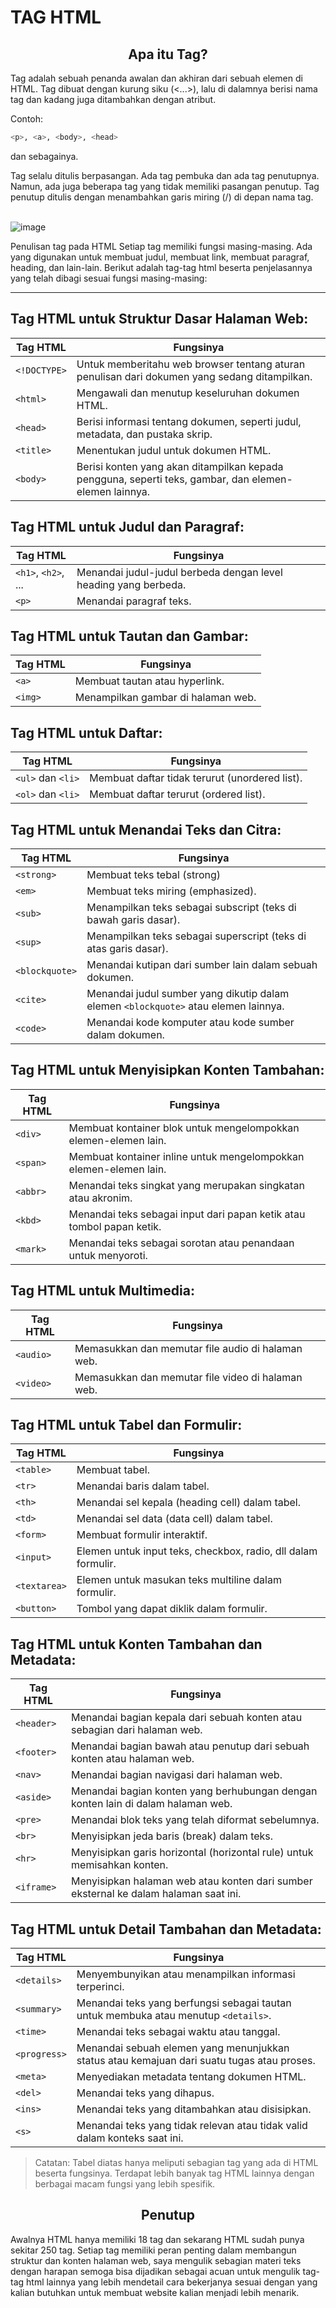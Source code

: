 <!DOCTYPE html>

# TAG HTML
<h2 align = "center"> Apa itu Tag? </h2>
Tag adalah sebuah penanda awalan dan akhiran dari sebuah elemen di HTML. Tag dibuat dengan kurung siku (<...>), lalu di dalamnya berisi nama tag dan kadang juga ditambahkan dengan atribut.

Contoh: 
```sh
<p>, <a>, <body>, <head>
```
  dan sebagainya.

Tag selalu ditulis berpasangan. Ada tag pembuka dan ada tag penutupnya. Namun, ada juga beberapa tag yang tidak memiliki pasangan penutup. Tag penutup ditulis dengan menambahkan garis miring (/) di depan nama tag.
<br><br>

![image](https://github.com/Woodenhara/tag-html/assets/118158281/7a3d9fbe-ab81-40c5-ab37-14f1f6b6ac8e)

Penulisan tag pada HTML
Setiap tag memiliki fungsi masing-masing. Ada yang digunakan untuk membuat judul, membuat link, membuat paragraf, heading, dan lain-lain. Berikut adalah tag-tag html beserta penjelasannya yang telah dibagi sesuai fungsi masing-masing:

<hr>

<h2>Tag HTML untuk Struktur Dasar Halaman Web:</h2>

| Tag HTML            | Fungsinya                                                                                                        |
|---------------------|------------------------------------------------------------------------------------------------------------------|
| `<!DOCTYPE>`        | Untuk memberitahu web browser tentang aturan penulisan dari dokumen yang sedang ditampilkan.                     |
| `<html>`            | Mengawali dan menutup keseluruhan dokumen HTML.                                                                  |
| `<head>`            | Berisi informasi tentang dokumen, seperti judul, metadata, dan pustaka skrip.                                    |
| `<title>`           | Menentukan judul untuk dokumen HTML.                                                                             |
| `<body>`            | Berisi konten yang akan ditampilkan kepada pengguna, seperti teks, gambar, dan elemen-elemen lainnya.            |

<h2>Tag HTML untuk Judul dan Paragraf:</h2>

| Tag HTML            | Fungsinya                                                                                                        |
|---------------------|------------------------------------------------------------------------------------------------------------------|
| `<h1>`, `<h2>`, ... | Menandai judul-judul berbeda dengan level heading yang berbeda.                                                  |
| `<p>`               | Menandai paragraf teks.                                                                                          |

<h2>Tag HTML untuk Tautan dan Gambar:</h2>

| Tag HTML            | Fungsinya                                                                                                        |
|---------------------|------------------------------------------------------------------------------------------------------------------|
| `<a>`               | Membuat tautan atau hyperlink.                                                                                   |
| `<img>`             | Menampilkan gambar di halaman web.                                                                               |

<h2>Tag HTML untuk Daftar:</h2>

| Tag HTML            | Fungsinya                                                                                                        |
|---------------------|------------------------------------------------------------------------------------------------------------------|
| `<ul>` dan `<li>`   | Membuat daftar tidak terurut (unordered list).                                                                   |
| `<ol>` dan `<li>`   | Membuat daftar terurut (ordered list).                                                                           |

<h2>Tag HTML untuk Menandai Teks dan Citra:</h2>

| Tag HTML            | Fungsinya                                                                                                        |
|---------------------|------------------------------------------------------------------------------------------------------------------|
| `<strong>`          | Membuat teks tebal (strong)                                                                                      |
| `<em>`              | Membuat teks miring (emphasized).                                                                                |
| `<sub>`             | Menampilkan teks sebagai subscript (teks di bawah garis dasar).                                                  |
| `<sup>`             | Menampilkan teks sebagai superscript (teks di atas garis dasar).                                                 |
| `<blockquote>`      | Menandai kutipan dari sumber lain dalam sebuah dokumen.                                                          |
| `<cite>`            | Menandai judul sumber yang dikutip dalam elemen `<blockquote>` atau elemen lainnya.                              |
| `<code>`            | Menandai kode komputer atau kode sumber dalam dokumen.                                                           |

<h2>Tag HTML untuk Menyisipkan Konten Tambahan:</h2>

| Tag HTML            | Fungsinya                                                                                                        |
|---------------------|------------------------------------------------------------------------------------------------------------------|
| `<div>`             | Membuat kontainer blok untuk mengelompokkan elemen-elemen lain.                                                  |
| `<span>`            | Membuat kontainer inline untuk mengelompokkan elemen-elemen lain.                                                |
| `<abbr>`            | Menandai teks singkat yang merupakan singkatan atau akronim.                                                     |
| `<kbd>`             | Menandai teks sebagai input dari papan ketik atau tombol papan ketik.                                            |
| `<mark>`            | Menandai teks sebagai sorotan atau penandaan untuk menyoroti.                                                    |

<h2>Tag HTML untuk Multimedia:</h2>

| Tag HTML            | Fungsinya                                                                                                        |
|---------------------|------------------------------------------------------------------------------------------------------------------|
| `<audio>`           | Memasukkan dan memutar file audio di halaman web.                                                                |
| `<video>`           | Memasukkan dan memutar file video di halaman web.                                                                |

<h2>Tag HTML untuk Tabel dan Formulir:</h2>

| Tag HTML            | Fungsinya                                                                                                        |
|---------------------|------------------------------------------------------------------------------------------------------------------|
| `<table>`           | Membuat tabel.                                                                                                   |
| `<tr>`              | Menandai baris dalam tabel.                                                                                      |
| `<th>`              | Menandai sel kepala (heading cell) dalam tabel.                                                                  |
| `<td>`              | Menandai sel data (data cell) dalam tabel.                                                                       |
| `<form>`            | Membuat formulir interaktif.                                                                                     |
| `<input>`           | Elemen untuk input teks, checkbox, radio, dll dalam formulir.                                                    |
| `<textarea>`        | Elemen untuk masukan teks multiline dalam formulir.                                                              |
| `<button>`          | Tombol yang dapat diklik dalam formulir.                                                                         |

<h2>Tag HTML untuk Konten Tambahan dan Metadata:</h2>

| Tag HTML            | Fungsinya                                                                                                        |
|---------------------|------------------------------------------------------------------------------------------------------------------|
| `<header>`          | Menandai bagian kepala dari sebuah konten atau sebagian dari halaman web.                                        |
| `<footer>`          | Menandai bagian bawah atau penutup dari sebuah konten atau halaman web.                                          |
| `<nav>`             | Menandai bagian navigasi dari halaman web.                                                                       |
| `<aside>`           | Menandai bagian konten yang berhubungan dengan konten lain di dalam halaman web.                                 |
| `<pre>`             | Menandai blok teks yang telah diformat sebelumnya.                                                               |
| `<br>`              | Menyisipkan jeda baris (break) dalam teks.                                                                       |
| `<hr>`              | Menyisipkan garis horizontal (horizontal rule) untuk memisahkan konten.                                          |
| `<iframe>`          | Menyisipkan halaman web atau konten dari sumber eksternal ke dalam halaman saat ini.                             |

<h2>Tag HTML untuk Detail Tambahan dan Metadata:</h2>

| Tag HTML            | Fungsinya                                                                                                        |
|---------------------|------------------------------------------------------------------------------------------------------------------|
| `<details>`         | Menyembunyikan atau menampilkan informasi terperinci.                                                            |
| `<summary>`         | Menandai teks yang berfungsi sebagai tautan untuk membuka atau menutup `<details>`.                              |
| `<time>`            | Menandai teks sebagai waktu atau tanggal.                                                                        |
| `<progress>`        | Menandai sebuah elemen yang menunjukkan status atau kemajuan dari suatu tugas atau proses.                       |
| `<meta>`            | Menyediakan metadata tentang dokumen HTML.                                                                       |
| `<del>`             | Menandai teks yang dihapus.                                                                                      |
| `<ins>`             | Menandai teks yang ditambahkan atau disisipkan.                                                                  |
| `<s>`               | Menandai teks yang tidak relevan atau tidak valid dalam konteks saat ini.                                        |

> Catatan: Tabel diatas hanya meliputi sebagian tag yang ada di HTML beserta fungsinya. Terdapat lebih banyak tag HTML lainnya dengan berbagai macam fungsi yang lebih spesifik.

<h2 align = "center"> Penutup </h2>
Awalnya HTML hanya memiliki 18 tag dan sekarang HTML sudah punya sekitar 250 tag. Setiap tag memiliki peran penting dalam membangun struktur dan konten halaman web, saya mengulik sebagian materi teks dengan harapan semoga bisa dijadikan sebagai acuan untuk mengulik tag-tag html lainnya yang lebih mendetail cara bekerjanya sesuai dengan yang kalian butuhkan untuk membuat website kalian menjadi lebih menarik. 
